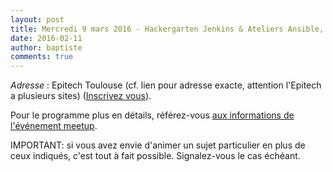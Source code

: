 ```yaml
---
layout: post
title: Mercredi 9 mars 2016 - Hackergarten Jenkins & Ateliers Ansible, Docker et plus si affinités !
date: 2016-02-11
author: baptiste
comments: true
---
```


_Adresse_ : Epitech Toulouse (cf. lien pour adresse exacte, attention l'Epitech a plusieurs sites) ([Inscrivez vous](http://www.meetup.com/fr-FR/Toulouse-Java-User-Group/events/228708579/)).

Pour le programme plus en détails, référez-vous [aux informations de l'événement meetup](http://www.meetup.com/fr-FR/Toulouse-Java-User-Group/events/228708579/).

IMPORTANT: si vous avez envie d'animer un sujet particulier en plus de ceux indiqués,
c'est tout à fait possible.
Signalez-vous le cas échéant.

